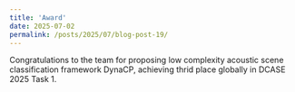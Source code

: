 ```yaml
---
title: 'Award'
date: 2025-07-02
permalink: /posts/2025/07/blog-post-19/
---
```


Congratulations to the team for proposing low complexity acoustic scene classification framework DynaCP, achieving thrid place globally in DCASE 2025 Task 1.
